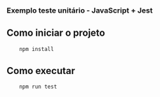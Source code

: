 ### Exemplo teste unitário - JavaScript + Jest

## Como iniciar o projeto
```bash
    npm install
```

## Como executar
```bash
    npm run test
```
